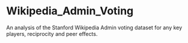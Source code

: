 # Wikipedia_Admin_Voting
An analysis of the Stanford Wikipedia Admin voting dataset for any key players, reciprocity and peer effects.
